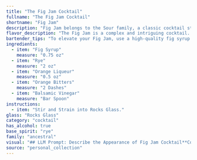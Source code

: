 ```yaml
---
title: "The Fig Jam Cocktail"
fullname: "The Fig Jam Cocktail"
shortname: "Fig Jam"
description: "Fig Jam belongs to the Sour family, a classic cocktail style known for its tart and sweet balance. This unique twist on the Sour likely originated in the early 20th century, drawing inspiration from the burgeoning use of fruit liqueurs and the burgeoning American cocktail scene. "
flavor_description: "The Fig Jam is a complex and intriguing cocktail.  The fig syrup brings a sweet, jammy base, balanced by the spicy rye and the bright orange liqueur. A touch of bitter orange adds depth, while the balsamic vinegar creates a savory, almost umami note, rounding out the profile with a surprising twist. The result is a cocktail that is both familiar and unique, with a lingering sweetness and a hint of tartness. "
bartender_tips: "To elevate your Fig Jam, use a high-quality fig syrup with a deep, complex flavor.  Ensure your rye is robust to stand up to the sweetness.  For a smoother finish, opt for a less-bitter orange liqueur.  Don't be shy with the balsamic vinegar; a few drops add a touch of savory depth.  Finally, a good stir ensures proper dilution and a balanced cocktail. "
ingredients:
  - item: "Fig Syrup"
    measure: "0.75 oz"
  - item: "Rye"
    measure: "2 oz"
  - item: "Orange Liqueur"
    measure: "0.5 oz"
  - item: "Orange Bitters"
    measure: "2 Dashes"
  - item: "Balsamic Vinegar"
    measure: "Bar Spoon"
instructions:
  - item: "Stir and Strain into Rocks Glass."
glass: "Rocks Glass"
category: "cocktail"
has_alcohol: true
base_spirit: "rye"
family: "ancestral"
visual: "## LLM Prompt: Describe the Appearance of Fig Jam Cocktail**Context:**Fig Jam is a cocktail with a unique flavor profile, incorporating fig syrup, rye whiskey, orange liqueur, orange bitters, and a touch of balsamic vinegar. **Prompt:**Imagine a cocktail that captures the essence of a fig jam, both in taste and appearance. * **Color:** Describe the color of the cocktail. Is it a rich, deep hue or a lighter, more delicate shade?  Does it have any hints of amber, mahogany, or a deeper burgundy?* **Texture:** Is it a clear, translucent liquid or does it have a slight haze or even a hint of sediment from the fig syrup? * **Garnish:**  Describe the garnish, if any, used to enhance the visual appeal. What type of fruit or herb would complement the flavor and create a visually appealing element? * **Overall Impression:**  Describe the overall visual appeal of the cocktail. Does it have a rustic, elegant, or playful look? **Please provide a detailed description of the Fig Jam cocktail's appearance based on these prompts, aiming to capture its unique character and appeal.** "
source: "personal_collection"
---
```


